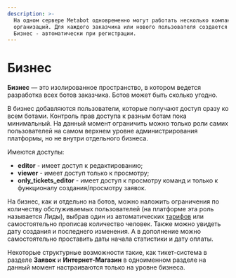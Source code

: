 ```yaml
---
description: >-
  На одном сервере Metabot одновременно могут работать несколько компаний или
  организаций. Для каждого заказчика или нового пользователя создается свой
  Бизнес - автоматически при регистрации.
---
```


# Бизнес

**Бизнес** — это изолированное пространство, в котором ведется разработка всех ботов заказчика. Ботов может быть сколько угодно.

В бизнес добавляются пользователи, которые получают доступ сразу ко всем ботами. Контроль прав доступа к разным ботам пока минимальный. На данный момент ограничить можно только роли самих пользователей на самом верхнем уровне администрирования платформы, но не внутри отдельного бизнеса.&#x20;

Имеются доступы:&#x20;

* **editor** - имеет доступ к редактированию;&#x20;
* **viewer** - имеет доступ только к просмотру;&#x20;
* **only\_tickets\_editor** - имеет доступ к просмотру команд и только к функционалу создания/просмотру заявок.

На бизнес, как и отдельно на ботов, можно наложить ограничения по количеству обслуживаемых пользователей (на платформе эта роль называется Лиды), выбрав один из автоматических [тарифов](../tarify-oplata/tarify-1.md) или самостоятельно прописав количество человек. Также можно увидеть дату создания и последнего изменения. А в дополнение можно самостоятельно проставить даты начала статистики и дату оплаты. &#x20;

Некоторые структурные возможности такие, как тикет-система в разделе **Заявок** и  **Интернет-Магазин** в одноименном разделе на данный момент настраиваются только на уровне бизнеса.
